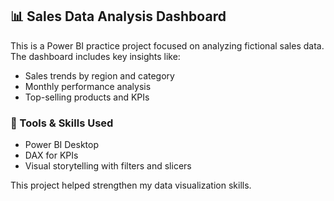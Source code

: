 ## 📊 Sales Data Analysis Dashboard

This is a Power BI practice project focused on analyzing fictional sales data. The dashboard includes key insights like:

* Sales trends by region and category
* Monthly performance analysis
* Top-selling products and KPIs

### 🔧 Tools & Skills Used

* Power BI Desktop
* DAX for KPIs
* Visual storytelling with filters and slicers

This project helped strengthen my data visualization skills.
